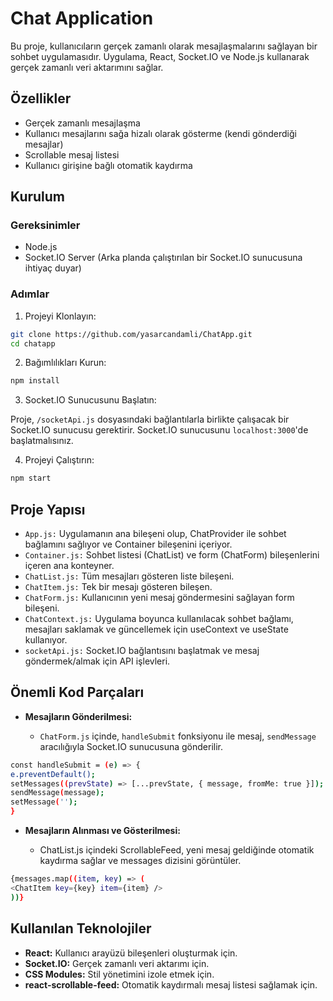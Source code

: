 # Chat Application

Bu proje, kullanıcıların gerçek zamanlı olarak mesajlaşmalarını sağlayan bir sohbet uygulamasıdır. Uygulama, React, Socket.IO ve Node.js kullanarak gerçek zamanlı veri aktarımını sağlar.

## Özellikler

- Gerçek zamanlı mesajlaşma
- Kullanıcı mesajlarını sağa hizalı olarak gösterme (kendi gönderdiği mesajlar)
- Scrollable mesaj listesi
- Kullanıcı girişine bağlı otomatik kaydırma

## Kurulum

### Gereksinimler

- Node.js
- Socket.IO Server (Arka planda çalıştırılan bir Socket.IO sunucusuna ihtiyaç duyar)

### Adımlar

1. Projeyi Klonlayın:

```bash
git clone https://github.com/yasarcandamli/ChatApp.git
cd chatapp
```

2. Bağımlılıkları Kurun:

```bash
npm install
```

3. Socket.IO Sunucusunu Başlatın:

Proje, `/socketApi.js` dosyasındaki bağlantılarla birlikte çalışacak bir Socket.IO sunucusu gerektirir. Socket.IO sunucusunu `localhost:3000`'de başlatmalısınız.

4. Projeyi Çalıştırın:

```bash
npm start
```

## Proje Yapısı

- `App.js:` Uygulamanın ana bileşeni olup, ChatProvider ile sohbet bağlamını sağlıyor ve Container bileşenini içeriyor.
- `Container.js:` Sohbet listesi (ChatList) ve form (ChatForm) bileşenlerini içeren ana konteyner.
- `ChatList.js:` Tüm mesajları gösteren liste bileşeni.
- `ChatItem.js:` Tek bir mesajı gösteren bileşen.
- `ChatForm.js:` Kullanıcının yeni mesaj göndermesini sağlayan form bileşeni.
- `ChatContext.js:` Uygulama boyunca kullanılacak sohbet bağlamı, mesajları saklamak ve güncellemek için useContext ve useState kullanıyor.
- `socketApi.js:` Socket.IO bağlantısını başlatmak ve mesaj göndermek/almak için API işlevleri.

## Önemli Kod Parçaları

- **Mesajların Gönderilmesi:**

  - `ChatForm.js` içinde, `handleSubmit` fonksiyonu ile mesaj, `sendMessage` aracılığıyla Socket.IO sunucusuna gönderilir.

```bash
const handleSubmit = (e) => {
e.preventDefault();
setMessages((prevState) => [...prevState, { message, fromMe: true }]);
sendMessage(message);
setMessage('');
}
```

- **Mesajların Alınması ve Gösterilmesi:**

  - ChatList.js içindeki ScrollableFeed, yeni mesaj geldiğinde otomatik kaydırma sağlar ve messages dizisini görüntüler.

```bash
{messages.map((item, key) => (
<ChatItem key={key} item={item} />
))}
```

## Kullanılan Teknolojiler

- **React:** Kullanıcı arayüzü bileşenleri oluşturmak için.
- **Socket.IO:** Gerçek zamanlı veri aktarımı için.
- **CSS Modules:** Stil yönetimini izole etmek için.
- **react-scrollable-feed:** Otomatik kaydırmalı mesaj listesi sağlamak için.
